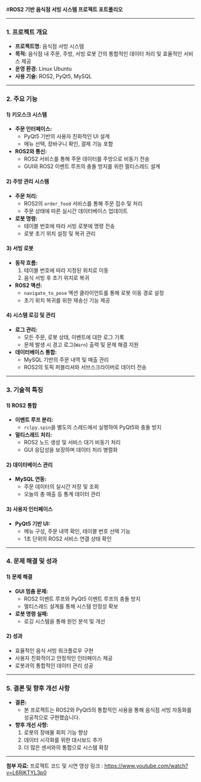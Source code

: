 #**ROS2 기반 음식점 서빙 시스템 프로젝트 포트폴리오**

---

### 1. 프로젝트 개요
- **프로젝트명:** 음식점 서빙 시스템
- **목적:** 음식점 내 주문, 주방, 서빙 로봇 간의 통합적인 데이터 처리 및 효율적인 서비스 제공
- **운영 환경:** Linux Ubuntu
- **사용 기술:** ROS2, PyQt5, MySQL

---

### 2. 주요 기능
#### 1) 키오스크 시스템
- **주문 인터페이스:**
  - PyQt5 기반의 사용자 친화적인 UI 설계
  - 메뉴 선택, 장바구니 확인, 결제 기능 포함
- **ROS2와 통신:**
  - ROS2 서비스를 통해 주문 데이터를 주방으로 비동기 전송
  - GUI와 ROS2 이벤트 루프의 충돌 방지를 위한 멀티스레드 설계

#### 2) 주방 관리 시스템
- **주문 처리:**
  - ROS2의 `order_food` 서비스를 통해 주문 접수 및 처리
  - 주문 상태에 따른 실시간 데이터베이스 업데이트
- **로봇 명령:**
  - 테이블 번호에 따라 서빙 로봇에 명령 전송
  - 로봇 초기 위치 설정 및 복귀 관리

#### 3) 서빙 로봇
- **동작 흐름:**
  1. 테이블 번호에 따라 지정된 위치로 이동
  2. 음식 서빙 후 초기 위치로 복귀
- **ROS2 액션:**
  - `navigate_to_pose` 액션 클라이언트를 통해 로봇 이동 경로 설정
  - 초기 위치 복귀를 위한 재송신 기능 제공

#### 4) 시스템 로깅 및 관리
- **로그 관리:**
  - 모든 주문, 로봇 상태, 이벤트에 대한 로그 기록
  - 문제 발생 시 경고 로그(`Warn`) 출력 및 문제 해결 지원
- **데이터베이스 통합:**
  - MySQL 기반의 주문 내역 및 매출 관리
  - ROS2의 토픽 퍼블리셔와 서브스크라이버로 데이터 전송

---

### 3. 기술적 특징
#### 1) ROS2 통합
- **이벤트 루프 분리:**
  - `rclpy.spin`을 별도의 스레드에서 실행하여 PyQt5와 충돌 방지
- **멀티스레드 처리:**
  - ROS2 노드 생성 및 서비스 대기 비동기 처리
  - GUI 응답성을 보장하며 데이터 처리 병렬화

#### 2) 데이터베이스 관리
- **MySQL 연동:**
  - 주문 데이터의 실시간 저장 및 조회
  - 오늘의 총 매출 등 통계 데이터 관리

#### 3) 사용자 인터페이스
- **PyQt5 기반 UI:**
  - 메뉴 구성, 주문 내역 확인, 테이블 번호 선택 기능
  - 1초 단위의 ROS2 서비스 연결 상태 확인

---

### 4. 문제 해결 및 성과
#### 1) 문제 해결
- **GUI 멈춤 문제:**
  - ROS2 이벤트 루프와 PyQt5 이벤트 루프의 충돌 방지
  - 멀티스레드 설계를 통해 시스템 안정성 확보
- **로봇 명령 실패:**
  - 로깅 시스템을 통해 원인 분석 및 개선

#### 2) 성과
- 효율적인 음식 서빙 워크플로우 구현
- 사용자 친화적이고 안정적인 인터페이스 제공
- 로봇과의 통합적인 데이터 관리 성공

---

### 5. 결론 및 향후 개선 사항
- **결론:**
  - 본 프로젝트는 ROS2와 PyQt5의 통합적인 사용을 통해 음식점 서빙 자동화를 성공적으로 구현했습니다.
- **향후 개선 사항:**
  1. 로봇의 장애물 회피 기능 향상
  2. 데이터 시각화를 위한 대시보드 추가
  3. 더 많은 센서와의 통합으로 시스템 확장

---

**첨부 자료:** 프로젝트 코드 및 시연 영상 링크 : https://www.youtube.com/watch?v=L6RjKTYL3p0

